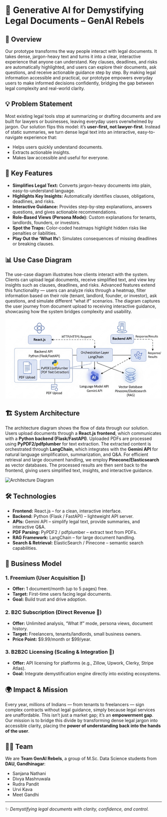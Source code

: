 # 📜 Generative AI for Demystifying Legal Documents – GenAI Rebels

## 🚀 Overview

Our prototype transforms the way people interact with legal documents. It takes dense, jargon-heavy text and turns it into a clear, interactive experience that anyone can understand. Key clauses, deadlines, and risks are automatically highlighted, and users can explore their documents, ask questions, and receive actionable guidance step by step. By making legal information accessible and practical, our prototype empowers everyday users to make informed decisions confidently, bridging the gap between legal complexity and real-world clarity.

## 💡 Problem Statement

Most existing legal tools stop at summarizing or drafting documents and are built for lawyers or businesses, leaving everyday users overwhelmed by jargon. Our solution flips this model: it’s **user-first, not lawyer-first**. Instead of static summaries, we turn dense legal text into an interactive, easy-to-navigate experience that:

* Helps users quickly understand documents.
* Extracts actionable insights.
* Makes law accessible and useful for everyone.

## 🎯 Key Features

* **Simplifies Legal Text:** Converts jargon-heavy documents into plain, easy-to-understand language.
* **Highlights Key Insights:** Automatically identifies clauses, obligations, deadlines, and risks.
* **Interactive Guidance:** Provides step-by-step explanations, answers questions, and gives actionable recommendations.
* **Role-Based Views (Persona Mode):** Custom explanations for tenants, landlords, founders, or investors.
* **Spot the Traps:** Color-coded heatmaps highlight hidden risks like penalties or liabilities.
* **Play Out the ‘What Ifs’:** Simulates consequences of missing deadlines or breaking clauses.

## 📊 Use Case Diagram

The use-case diagram illustrates how clients interact with the system. Clients can upload legal documents, receive simplified text, and view key insights such as clauses, deadlines, and risks. Advanced features extend this functionality — users can analyze risks through a heatmap, filter information based on their role (tenant, landlord, founder, or investor), ask questions, and simulate different “what if” scenarios. The diagram captures the user journey from document upload to receiving interactive guidance, showcasing how the system bridges complexity and usability.

![Use Case Diagram](/Assets/architecture.png)

## 🏗️ System Architecture

The architecture diagram shows the flow of data through our solution. Users upload documents through a **React.js frontend**, which communicates with a **Python backend (Flask/FastAPI)**. Uploaded PDFs are processed using **PyPDF2/pdfplumber** for text extraction. The extracted content is orchestrated through **LangChain**, which integrates with the **Gemini API** for natural language simplification, summarization, and Q\&A. For efficient retrieval and large document handling, we employ **Pinecone/Elasticsearch** as vector databases. The processed results are then sent back to the frontend, giving users simplified text, insights, and interactive guidance.

![Architecture Diagram](931c5624-f436-4fd7-b5af-f27004efc469.png)

## 🛠️ Technologies

* **Frontend:** React.js – for a clean, interactive interface.
* **Backend:** Python (Flask / FastAPI) – lightweight API server.
* **APIs:** Gemini API – simplify legal text, provide summaries, and interactive Q\&A.
* **PDF Parsing:** PyPDF2 / pdfplumber – extract text from PDFs.
* **RAG Framework:** LangChain – for large document handling.
* **Search & Retrieval:** ElasticSearch / Pinecone – semantic search capabilities.

## 💸 Business Model

### 1. Freemium (User Acquisition 🎣)

* **Offer:** 1 document/month (up to 5 pages) free.
* **Target:** First-time users facing legal documents.
* **Goal:** Build trust and drive adoption.

### 2. B2C Subscription (Direct Revenue 💼)

* **Offer:** Unlimited analysis, “What If” mode, persona views, document history.
* **Target:** Freelancers, tenants/landlords, small business owners.
* **Price Point:** \$9.99/month or \$99/year.

### 3. B2B2C Licensing (Scaling & Integration 🚀)

* **Offer:** API licensing for platforms (e.g., Zillow, Upwork, Clerky, Stripe Atlas).
* **Goal:** Integrate demystification engine directly into existing ecosystems.

## 🌍 Impact & Mission

Every year, millions of Indians — from tenants to freelancers — sign complex contracts without legal guidance, simply because legal services are unaffordable. This isn’t just a market gap; it’s an **empowerment gap**. Our mission is to bridge this divide by transforming dense legal jargon into accessible clarity, placing the **power of understanding back into the hands of the user**.

## 👩‍💻 Team

We are **Team GenAI Rebels**, a group of M.Sc. Data Science students from **DAU, Gandhinagar**:

* Sanjana Nathani
* Divya Mashruwala
* Rudra Pandit
* Urvi Kava
* Meet Gandhi

---

✨ *Demystifying legal documents with clarity, confidence, and control.*
